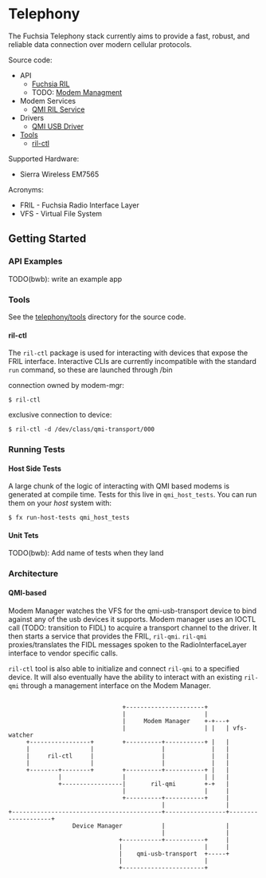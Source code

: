 Telephony
=========

The Fuchsia Telephony stack currently aims to provide a fast, robust, and reliable
data connection over modern cellular protocols.

Source code:

- API
  * [Fuchsia RIL](../../../sdk/fidl/fuchsia.telephony.ril/)
  * TODO: [Modem Managment](../../../sdk/fidl/fuchsia.telephony.control/)
- Modem Services
  * [QMI RIL Service](../ril-qmi/)
- Drivers
  * [QMI USB Driver](../../drivers/telephony/qmi-usb-transport/)
- [Tools](tools/)
  * [ril-ctl](tools/ril-ctl/)


Supported Hardware:

  * Sierra Wireless EM7565

Acronyms:

  * FRIL - Fuchsia Radio Interface Layer
  * VFS - Virtual File System

## Getting Started
### API Examples
TODO(bwb): write an example app

### Tools
See the [telephony/tools](tools/) directory for the source code.

#### ril-ctl
The `ril-ctl` package is used for interacting with devices that expose the FRIL interface.
Interactive CLIs are currently incompatible with the standard `run` command, so these are launched
through /bin

connection owned by modem-mgr:
```
$ ril-ctl
```

exclusive connection to device:
```
$ ril-ctl -d /dev/class/qmi-transport/000
```

### Running Tests
#### Host Side Tests
A large chunk of the logic of interacting with QMI based modems is generated at compile time.
Tests for this live in `qmi_host_tests`. You can run them on your _host_ system with:
```
$ fx run-host-tests qmi_host_tests
```

#### Unit Tets
TODO(bwb): Add name of tests when they land

### Architecture
#### QMI-based

Modem Manager watches the VFS for the qmi-usb-transport device to bind against any of the
usb devices it supports. Modem manager uses an IOCTL call (TODO: transition to FIDL) to acquire
a transport channel to the driver. It then starts a service that provides the FRIL, `ril-qmi`. `ril-qmi`
proxies/translates the FIDL messages spoken to the RadioInterfaceLayer interface to vendor specific calls.

`ril-ctl` tool is also able to initialize and connect `ril-qmi` to a specified device. It will also eventually
have the ability to interact with an existing `ril-qmi` through a management interface on the Modem Manager.


```

                                +----------------------+
                                |                      |
                                |     Modem Manager    +-+---+
                                |                      | |   | vfs-watcher
     +-----------------+        +----------+-----------+ |   |
     |                 |                   |             |   |
     |     ril-ctl     |                   |             |   |
     |                 |                   |             |   |
     +--------+--------+        +----------+-----------+ |   |
              |                 |                      | |   |
              +-----------------|       ril-qmi        +-+   |
                                |                      |     |
                                +----------+-----------+     |
                                           |                 |
+------------------------------------------+-----------------+--------------------+
                  Device Manager           |                 |
                                           |                 |
                               +-----------+-----------+     |
                               |                       |     |
                               |    qmi-usb-transport  +-----+
                               |                       |
                               +-----------------------+

```
